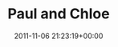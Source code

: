 ---
title:		"Paul and Chloe"
type:		"photos"
mediatype:		"upload"
location:		"Dublin, Ireland"
description:		""
date:		"2011-11-06 21:23:19+00:00"
album:		"people"
filename:		"paul-chloe.md"
series:		""
cl_public_id:		"people/paul-chloe"
cl_version:		1520787482
format:		"tiff"
bytes:		3303696
width:		2560
height:		1440
colours:
- "#292929"
- "#757575"
- "#C5C5C5"
exposure_mode:		"Manual"
program:		"Manual"
aperture:		"1.8"
focal_length:		"35.0 mm"
iso:		"1600"
shutter_speed:		"1/40"
metering:		"Spot"
flash:		"Off, Did not fire"
white_balance:		"Custom"
colour_temp:		"2300"
has_crop:		"false"
orientation:		"Horizontal (normal)"
camera_model:		"NIKON D7000"
lens_info:		"35mm f/1.8"
artist:		"Matt Finucane"
x_resolution:		"300"
y_resolution:		"300"
---